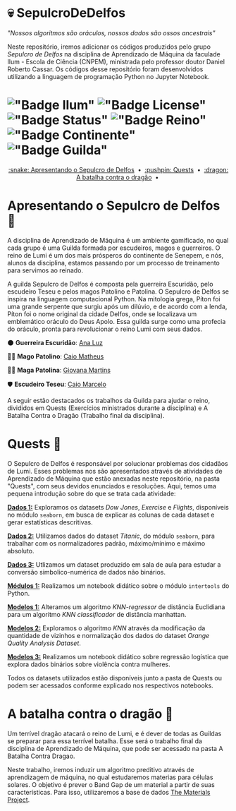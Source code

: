 # :skull: SepulcroDeDelfos 

*"Nossos algoritmos são oráculos, nossos dados são ossos ancestrais"*

Neste repositório, iremos adicionar os códigos produzidos pelo grupo *Sepulcro de Delfos* na disciplina de Aprendizado de Máquina da faculade Ilum - Escola de Ciência (CNPEM), ministrada pelo professor doutor Daniel Roberto Cassar. Os códigos desse repositório foram desenvolvidos utilizando a linguagem de programação Python no Jupyter Notebook.

# !["Badge Ilum"](https://img.shields.io/badge/Ilum%20-%20purple) !["Badge License"](https://img.shields.io/badge/License%20-%20MIT%20-%20green) !["Badge Status"](https://img.shields.io/badge/Status-Em_constru%C3%A7%C3%A3o-yellow) !["Badge Reino"](https://img.shields.io/badge/Reino-Lumi-violet) !["Badge Continente"](https://img.shields.io/badge/Continente-Senepem-red) !["Badge Guilda"](https://img.shields.io/badge/Guilda-Sepulcro_de_Delfos-black)

<p align="center">
  <a href="[#Apresentando o Sepulcro de Delfos :snake:]">:snake: Apresentando o Sepulcro de Delfos</a> &nbsp;&bull;&nbsp;
  <a href="[#Quests :pushpin:]">:pushpin: Quests</a> &nbsp;&bull;&nbsp;
  <a href="[#A batalha contra o dragão :dragon:]">:dragon: A batalha contra o dragão</a> &nbsp;&bull;&nbsp
</p>
 

# Apresentando o Sepulcro de Delfos :snake:
A disciplina de Aprendizado de Máquina é um ambiente gamificado, no qual cada grupo é uma Guilda formada por escudeiros, magos e guerreiros. O reino de Lumi é um dos mais prósperos do continente de Senepem, e nós, alunos da disciplina, estamos passando por um processo de treinamento para servimos ao reinado.

A guilda Sepulcro de Delfos é composta pela guerreira Escuridão, pelo escudeiro Teseu e pelos magos Patolino e Patolina. O Sepulcro de Delfos se inspira na linguagem computacional Python. Na mitologia grega, Píton foi uma grande serpente que surgiu após um dilúvio, e de acordo com a lenda, Píton foi o nome original da cidade Delfos, onde se localizava um emblemático oráculo do Deus Apolo. Essa guilda surge como uma profecia do oráculo, pronta para revolucionar o reino Lumi com seus dados.

:new_moon: **Guerreira Escuridão**: [Ana Luz](https://github.com/LuzMendes)

:mage_man: **Mago Patolino**: [Caio Matheus](https://github.com/Caiomld)

:mage_woman: **Maga Patolina**: [Giovana Martins](https://github.com/giovana2005)

:shield: **Escudeiro Teseu**: [Caio Marcelo](https://github.com/CaioRuas24010)

A seguir estão destacados os trabalhos da Guilda para ajudar o reino, divididos em Quests (Exercícios ministrados durante a disciplina) e A Batalha Contra o Dragão (Trabalho final da disciplina).

# Quests :pushpin:
O Sepulcro de Delfos é responsável por solucionar problemas dos cidadãos de Lumi. Esses problemas nos são apresentados através de atividades de Aprendizado de Máquina que estão anexadas neste repositório, na pasta "Quests", com seus devidos enunciados e resoluções. Aqui, temos uma pequena introdução sobre do que se trata cada atividade:

[**Dados 1:**](https://github.com/CaioRuas24010/SepulcroDeDelfos/blob/main/Quests/Dados_1.ipynb) Exploramos os datasets *Dow Jones*, *Exercise* e *Flights*, disponíveis no módulo `seaborn`, em busca de explicar as colunas de cada dataset e gerar estatísticas descritivas.

[**Dados 2:**](https://github.com/CaioRuas24010/SepulcroDeDelfos/blob/main/Quests/Dados_2.ipynb) Utilizamos dados do dataset *Titanic*, do módulo `seaborn`, para trabalhar com os normalizadores padrão, máximo/mínimo e máximo absoluto.

[**Dados 3:**](https://github.com/CaioRuas24010/SepulcroDeDelfos/blob/main/Quests/Dados_3.ipynb) Utlizamos um dataset produzido em sala de aula para estudar a conversão simbolico-numérica de dados não binários.

[**Módulos 1:**](https://github.com/CaioRuas24010/SepulcroDeDelfos/blob/main/Quests/M%C3%B3dulos_1.ipynb) Realizamos um notebook didático sobre o módulo `intertools` do Python.

[**Modelos 1:**](https://github.com/CaioRuas24010/SepulcroDeDelfos/blob/main/Quests/Modelos_1.ipynb) Alteramos um algoritmo *KNN-regressor* de distância Euclidiana para um algoritmo *KNN classificador* de distância manhattan.

[**Modelos 2:**](https://github.com/CaioRuas24010/SepulcroDeDelfos/blob/main/Quests/Modelos_2.ipynb) Exploramos o algoritmo *KNN* através da modificação da quantidade de vizinhos e normalização dos dados do dataset *Orange Quality Analysis Dataset*.

[**Modelos 3:**](https://github.com/CaioRuas24010/SepulcroDeDelfos/blob/main/Quests/Modelos_3.ipynb) Realizamos um notebook didático sobre regressão logística que explora dados binários sobre violência contra mulheres.

Todos os datasets utilizados estão disponíveis junto a pasta de Quests ou podem ser acessados conforme explicado nos respectivos notebooks.

# A batalha contra o dragão :dragon:
Um terrível dragão atacará o reino de Lumi, e é dever de todas as Guildas se preparar para essa terrível batalha. Esse será o trabalho final da disciplina de Aprendizado de Máquina, que pode ser acessado na pasta A Batalha Contra Dragao.

Neste trabalho, iremos induzir um algoritmo preditivo através de aprendizagem de máquina, no qual estudaremos materias para células solares. O objetivo é prever o Band Gap de um material a partir de suas características. Para isso, utilizaremos a base de dados [The Materials Project](https://next-gen.materialsproject.org/).




